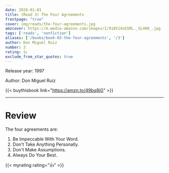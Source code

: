 ```yaml
---
date: 2020-01-01
title: (Read 3) The Four Agreements
frontpage: "true"
cover: img/reads/the-four-agreements.jpg
amzcover: https://m.media-amazon.com/images/I/918V14a5SML._SL400_.jpg
tags: ['reads', 'nonfiction']
aliases: ['/books/book-03-the-four-agreements', '/3']
author: Don Miguel Ruiz
number: 3
rating: 👍
exclude_from_star_quotes: true
---
```


Release year: 1997

Author: Don Miguel Ruiz

{{< buythisbook link="https://amzn.to/49bq8iG" >}}

---

# Review

The four agreements are:

  1. Be Impeccable With Your Word.
  2. Don't Take Anything Personally.
  3. Don't Make Assumptions.
  4. Always Do Your Best.

{{< myrating rating="👍" >}}

